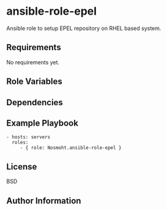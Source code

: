ansible-role-epel
=========

Ansible role to setup EPEL repository on RHEL based system.

Requirements
------------

No requirements yet.

Role Variables
--------------


Dependencies
------------


Example Playbook
----------------


    - hosts: servers
      roles:
         - { role: Nosmoht.ansible-role-epel }

License
-------

BSD

Author Information
------------------
